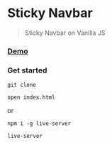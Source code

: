 # Sticky Navbar

> Sticky Navbar on Vanilla JS

### [Demo]()

### Get started

```shell script
git clone
```
```shell script
open index.html
```
or
```shell script
npm i -g live-server
```
```shell script
live-server
```
